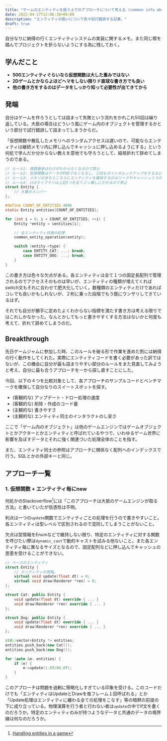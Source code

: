 ```yaml
---
title: "ゲームのエンティティを扱う上でのアプローチについて考える (common info about entity system)"
date: 2022-04-17T12:06:30+09:00
description: "エンティティの扱いについて色々試行錯誤する記事。"
draft: true
---
```


自分なりに納得の行くエンティティシステムの実装に関するメモ。また同じ楔を踏んでプロジェクトを折らないようにする為に残しておく。
<!--more-->

## 学んだこと
- **500エンティティぐらいなら仮想関数は大した重みではない**
- **2Dゲームとかならよほどヘマをしない限りド直球な書き方でも良い**
- **他の書き方をするのはデータをしっかり知って必要性が出てきてから**

## 発端
自分はゲームを作ろうとしては詰まって失敗という流れをかれこれ50回は繰り返している。大抵の場合はどういう風にゲーム内のオブジェクトを管理するかという部分で試行錯誤して詰まってしまうからだ。

「仮想関数や散乱したメモリへのランダムアクセスは遅いので、可能ならエンティティは継続メモリ内に押し込んでキャッシュに押し込めるようにする」という何処で学んだか分からない教えを意地でも守ろうとして、結局折れて辞めてしまうのである。

~~~~~~~~~~~~~~ C
// ルール1: 複数継承はわけがわからなくなるので禁止
// ルール2: 仮想関数はデータがPODでなくなるし、２回もポインタルックアップをするなどキャッシュミスを頻発するので禁止
// ルール3: メモリのあちらこちらにエンティティを確保するのはリークやキャッシュミスの可能性があるので禁止
// ルール4: stdライブラリは上記3つを全てぶっ壊しにかかるので禁止
struct Entity {
    // 大量のメンバー
};

#define COUNT_OF_ENTITIES 4096
static Entity entities[COUNT_OF_ENTITIES];

for (int i = 0; i < COUNT_OF_ENTITIES; ++i) {
    Entity *entity = &entities[i];

    // 全エンティティ共通の処理
    common_entity_operation(entity);

    switch (entity->type) {
        case ENTITY_CAT: ...; break;
        case ENTITY_DOG: ...; break;
    }
}
~~~~~~~~~~~~~~

この書き方は色々な欠点がある。各エンティティは全て１つの固定長配列で管理されるのでアクセスそのものは早いが、エンティティの種類が増えてくればswitch文もそれに合わせて肥大化していく。数種類のエンティティだけであればコレでも良いかもしれないが、２桁に乗った段階でもう既にウンザリしてきているはず。

それでも自分が勝手に定めたよくわからない指標を満たす書き方は考える限りではこれしかなかった。なんとかしてもっと書きやすくする方法はないかと何度も考えて、折れて辞めてしまうのだ。

## Breakthrough 

先日ゲームジャムに参加した時、このルールを破る形で作業を進めた割には納得の行く動作をしてくれた。実際にエンティティコードを書く必要があった訳ではないが、この機会に自分が最も詰まりやすい部分のルールをまた見直してみようと考え、自分に最も合うアプローチを一から探し直すことにした。

今回、以下の４つを比較対象として、各アプローチのサンプルコードとベンチマークを確保して自分なりのスイートスポットを探す。

- (客観的な) アップデート・ドロー処理の速度
- (客観的な) 削除・作成のコード量
- (主観的な) 書きやすさ
- (主観的な) エンティティ同士のインタラクトのし安さ

ここで「ゲーム内のオブジェクト」は他のゲームエンジンではゲームオブジェクトとかアクターとかエンティティと呼ばれているやつで、いわゆるゲーム世界に影響を及ぼすデータとそれに強く関連づいた処理全体のことを指す。

また、エンティティ同士の参照はアプローチに関係なく配列へのインデックスで行う。SQLとかの外部キーと同じ。

## アプローチ一覧
### 1. 仮想関数 + エンティティ毎にnew

何処かのStackoverflow[^Here]には「このアプローチは大抵のゲームエンジンが取る方法」と書いていたが信憑性は不明。

利点は一つの`update`関数でエンティティごとの処理を行うので書きやすいこと。各エンティティは型レベルで区別されるので混同してしまうことがないこと。

欠点は型情報をEnumなどで維持しない限り、特定のエンティティに対する関数を呼びたい際は`dynamic_cast`で動的キャストを試みる他ないこと。また各エンティティ毎に異なるサイズとなるので、固定配列などに押し込んでキャッシュの恩恵を受けることができない。

[^Here]: [Handling entities in a game](https://stackoverflow.com/a/4112877)

~~~~~~~~~~~~~~ CPP
// ベースのエンティティ
struct Entity {
    // エンティティの情報…
    virtual void update(float dt) = 0;
    virtual void draw(Renderer *ren) = 0;
};

struct Cat: public Entity {
    void update(float dt) override { ... }
    void draw(Renderer *ren) override { ... }
};

struct Dog: public Entity {
    void update(float dt) override { ... }
    void draw(Renderer *ren) override { ... }
};

std::vector<Entity *> entities;
entities.push_back(new Cat());
entities.push_back(new Dog());

for (auto &e: entities) {
    if (e) {
        e->update(1.0f/60.0f);
    }
}
~~~~~~~~~~~~~~

このアプローチは問題を過剰に簡略化しすぎている印象を受ける。このコードだけでも「エンティティはUpdateとDrawを毎フレーム１回呼ばれる」とか「Update処理はエンティティに纏わる全ての処理をこなす」等の暗黙の前提の下に成り立っている。物理演算を行う者と行わない者は`update`の中でIf文を書くのだろうか。特定のエンティティのみが持つようなデータと共通のデータの境界線は何なのだろうか。
